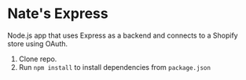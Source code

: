 # Nate's Express
Node.js app that uses Express as a backend and connects to a Shopify store using OAuth.

1. Clone repo.
2. Run `npm install` to install dependencies from `package.json`
